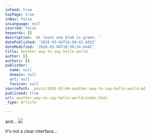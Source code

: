 ```yaml
---
inFeed: true
hasPage: true
inNav: false
inLanguage: null
starred: false
keywords: []
description: 'At least one blob is green. '
datePublished: '2016-03-04T16:50:41.691Z'
dateModified: '2016-03-04T16:50:24.644Z'
title: Another way to say hello world
author: []
authors: []
publisher:
  name: null
  domain: null
  url: null
  favicon: null
sourcePath: _posts/2016-03-04-another-way-to-say-hello-world.md
published: true
url: another-way-to-say-hello-world/index.html
_type: Article

---
```

and...
![](https://the-grid-user-content.s3-us-west-2.amazonaws.com/1f232469-ceff-4032-8982-e41cac53303d.png)

it's not a clear interface...